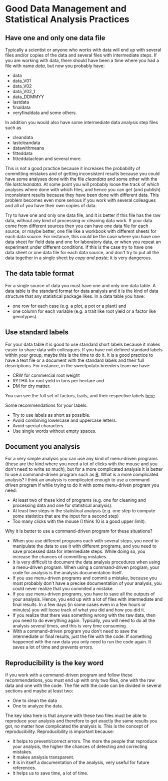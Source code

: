 Good Data Management and Statistical Analysis Practices
=======================================================

Have one and only one data file
-------------------------------

Typically a scientist or anyone who works with data will end up with several files and/or copies of the data and several files with intermediate steps. If you are working with data, there should have been a time where you had a file with name *data*, but now you probably have:

* data
* data_V01
* data_V02
* data_V02_1
* data_DDMMYY
* lastdata
* finaldata
* veryfinaldata and some others.

In addition you would also have some intermediate data analysis step files such as

* cleandata
* lastcleandata
* datawithmeans
* fitteddata
* fitteddataclean and several more.

This is not a good practice because it increases the probability of committing mistakes and of getting inconsistent results because you could have some analyses done with the file *cleandata* and some other with the file *lastcleandata*. At some point you will probably loose the track of which analyses where done with which files, and hence you can get (and publish) inconsistent results because they have been done with different data. This problem becomes even more serious if you work with several colleagues and all of you have their own copies of data.

Try to have one and only one data file, and it is better if this file has the raw data, without any kind of processing or cleaning data work. If your data come from different sources then you can have one data file for each source, or maybe better, one file like a workbook with different sheets for each data source. For instance, this could be the case where you have one data sheet for field data and one for laboratory data, or when you repeat an experiment under different conditions. If this is the case try to have one data sheet or one data file for each data source, and don't try to put all the data together in a single sheet by *copy and paste*; it is very dangerous.

The data table format
---------------------

For a single source of data you must have one and only one data table. A data table is the standard format for data analysis and it is the kind of data structure that any statistical package likes. In a data table you have:

* one row for each case (e.g. a plot, a pot or a plant) and
* one column for each variable (e.g. a trait like root yield or a factor like genotypes).

Use standard labels
-------------------

For your data table it is good to use standard short labels because it makes easier to share data with colleagues. If you have not defined standard labels within your group, maybe this is the time to do it. It is a good practice to have a text file or a document with the standard labels and their full descriptions. For instance, in the sweetpotato breeders team we have:

* CRW for commercial root weight
* RYTHA for root yield in tons per hectare and
* DM for dry matter.

You can see the full set of factors, traits, and their respective labels [here](https://github.com/SweetPotatoImprov/StatTools/blob/master/CheckConsis/CheckConsis.R).

Some recommendations for your labels:

* Try to use labels as short as possible.
* Avoid combining lowercase and uppercase letters.
* Avoid special characters.
* Use single words without empty spaces.

Document you analysis
---------------------

For a very simple analysis you can use any kind of menu-driven programs (these are the kind where you need a lot of clicks with the mouse and you don't need to write so much), but for a more complicated analysis it is better to use a command-driven program such as [R](http://cran.r-project.org/). What is a more complicated analysis? I think an analysis is complicated enough to use a command-driven program if while trying to do it with some menu-driven program you need:

* At least two of these kind of programs (e.g. one for cleaning and processing data and one for statistical analysis).
* At least two steps in the statistical analysis (e.g. one step to compute some statistics that are the input for a second step)
* Too many clicks with the mouse (I think 10 is a good upper limit).

Why it is better to use a command-driven program for these situations?

* When you use different programs each with several steps, you need to manipulate the data to use it with different programs, and you need to save processed data for intermediate steps. While doing so, you increase the chances of committing mistakes. 
* It is very difficult to document the data analysis procedures when using a menu-driven program. When using a command-driven program, your code for analysis is the analysis documentation itself.
* If you use menu-driven programs and commit a mistake, because you most probably don't have a precise documentation of your analysis, you could never realize that you commited a mistake.
* If you use menu-driven programs, you have to save all the outputs of your analysis. Hence, you end up with a lot of files with intermediate and final results. In a few days (in some cases even in a few hours or minutes) you will loose track of what you did and how you did it.
* If you realize that there was something wrong with the raw data, then you need to do everything again. Typically, you will need to do all the analysis several times, and this is very time consuming.
* With a command-driven program you don't need to save the intermediate or final results, just the file with the code. If something happened with the raw data you only need to run the code again. It saves a lot of time and prevents errors.

Reproducibility is the key word
-------------------------------

If you work with a command-driven program and follow these recommendations, you must end up with only two files, one with the raw data and one with the code. The file with the code can be divided in several sections and maybe at least two:

* One to clean the data
* One to analyze the data.

The key idea here is that anyone with these two files must be able to reproduce your analysis and therefore to get exactly the same results you got, no matter how complicated the analysis is. This is the concept of reproducibility. Reproducibility is important because:

* It helps to prevent/correct errors. The more the people that reproduce your analysis, the higher the chances of detecting and correcting mistakes.
* It makes analysis transparent.
* It is in itself a documentation of the analysis, very useful for future references.
* It helps us to save time, a lot of time.
